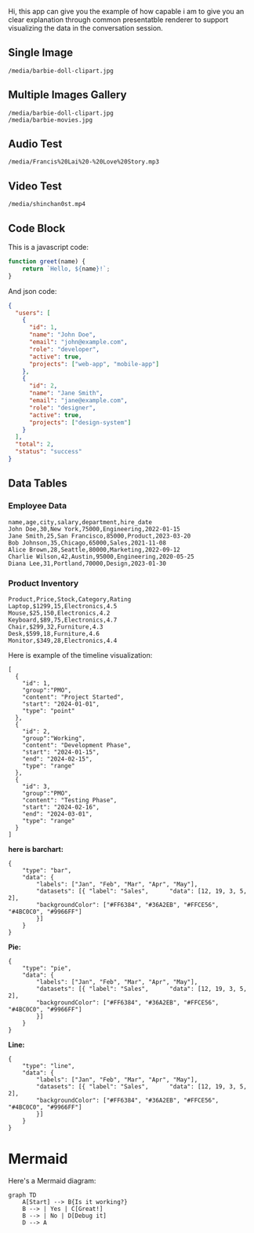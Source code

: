 Hi, this app can give you the example of how capable i am to give you an clear explanation through common presentatble
renderer to support visualizing the data in the conversation session.

## Single Image
```image
/media/barbie-doll-clipart.jpg
```

## Multiple Images Gallery
```image
/media/barbie-doll-clipart.jpg
/media/barbie-movies.jpg
```

## Audio Test

```audio
/media/Francis%20Lai%20-%20Love%20Story.mp3
```

## Video Test

```video
/media/shinchan0st.mp4
```

## Code Block

This is a javascript code:

```javascript
function greet(name) {
    return `Hello, ${name}!`;
}
```

And json code:

```json
{
  "users": [
    {
      "id": 1,
      "name": "John Doe",
      "email": "john@example.com",
      "role": "developer",
      "active": true,
      "projects": ["web-app", "mobile-app"]
    },
    {
      "id": 2,
      "name": "Jane Smith",
      "email": "jane@example.com",
      "role": "designer",
      "active": true,
      "projects": ["design-system"]
    }
  ],
  "total": 2,
  "status": "success"
}
```
## Data Tables

### Employee Data
```csv
name,age,city,salary,department,hire_date
John Doe,30,New York,75000,Engineering,2022-01-15
Jane Smith,25,San Francisco,85000,Product,2023-03-20
Bob Johnson,35,Chicago,65000,Sales,2021-11-08
Alice Brown,28,Seattle,80000,Marketing,2022-09-12
Charlie Wilson,42,Austin,95000,Engineering,2020-05-25
Diana Lee,31,Portland,70000,Design,2023-01-30
```

### Product Inventory
```table
Product,Price,Stock,Category,Rating
Laptop,$1299,15,Electronics,4.5
Mouse,$25,150,Electronics,4.2
Keyboard,$89,75,Electronics,4.7
Chair,$299,32,Furniture,4.3
Desk,$599,18,Furniture,4.6
Monitor,$349,28,Electronics,4.4
```

Here is  example of the timeline visualization:

```timeline
[
  {
    "id": 1,
    "group":"PMO",
    "content": "Project Started",
    "start": "2024-01-01",
    "type": "point"
  },
  {
    "id": 2,
    "group":"Working",
    "content": "Development Phase",
    "start": "2024-01-15",
    "end": "2024-02-15",
    "type": "range"
  },
  {
    "id": 3,
    "group":"PMO",
    "content": "Testing Phase",
    "start": "2024-02-16",
    "end": "2024-03-01",
    "type": "range"
  }
]
```

**here is barchart:**
```chart
{
    "type": "bar",
    "data": {
        "labels": ["Jan", "Feb", "Mar", "Apr", "May"],
        "datasets": [{ "label": "Sales",      "data": [12, 19, 3, 5, 2],
        "backgroundColor": ["#FF6384", "#36A2EB", "#FFCE56", "#4BC0C0", "#9966FF"]
        }]
    }
}
```

**Pie:**
```chart
{
    "type": "pie",
    "data": {
        "labels": ["Jan", "Feb", "Mar", "Apr", "May"],
        "datasets": [{ "label": "Sales",      "data": [12, 19, 3, 5, 2],
        "backgroundColor": ["#FF6384", "#36A2EB", "#FFCE56", "#4BC0C0", "#9966FF"]
        }]
    }
}
```

**Line:**
```chart
{
    "type": "line",
    "data": {
        "labels": ["Jan", "Feb", "Mar", "Apr", "May"],
        "datasets": [{ "label": "Sales",      "data": [12, 19, 3, 5, 2],
        "backgroundColor": ["#FF6384", "#36A2EB", "#FFCE56", "#4BC0C0", "#9966FF"]
        }]
    }
}
```

# Mermaid
Here's a Mermaid diagram:
```mermaid
graph TD
    A[Start] --> B{Is it working?} 
    B --> | Yes | C[Great!]
    B --> | No | D[Debug it]
    D --> A
```